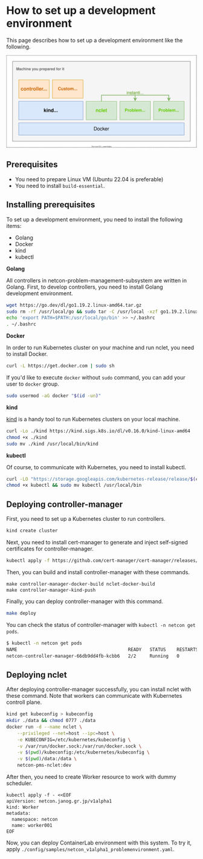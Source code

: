 # How to set up a development environment

This page describes how to set up a development environment like the following.

![./devenv.svg](./devenv.svg)

## Prerequisites

* You need to prepare Linux VM (Ubuntu 22.04 is preferable)
* You need to install `build-essential`. 

## Installing prerequisites

To set up a development environment, you need to install the following items:

* Golang
* Docker
* kind
* kubectl

**Golang**

All controllers in netcon-problem-management-subsystem are written in Golang. First, to develop controllers, you need to install Golang development environment.

```bash
wget https://go.dev/dl/go1.19.2.linux-amd64.tar.gz
sudo rm -rf /usr/local/go && sudo tar -C /usr/local -xzf go1.19.2.linux-amd64.tar.gz
echo 'export PATH=$PATH:/usr/local/go/bin' >> ~/.bashrc
. ~/.bashrc
```

**Docker**

In order to run Kubernetes cluster on your machine and run nclet, you need to install Docker.

```bash
curl -L https://get.docker.com | sudo sh
```

If you'd like to execute `docker` without `sudo` command, you can add your user to `docker` group.

```bash
sudo usermod -aG docker "$(id -un)"
```

**kind**

[kind](https://kind.sigs.k8s.io/) is a handy tool to run Kubernetes clusters on your local machine.

```bash
curl -Lo ./kind https://kind.sigs.k8s.io/dl/v0.16.0/kind-linux-amd64
chmod +x ./kind
sudo mv ./kind /usr/local/bin/kind
```

**kubectl**

Of course, to communicate with Kubernetes, you need to install kubectl.

```bash
curl -LO "https://storage.googleapis.com/kubernetes-release/release/$(curl -s https://storage.googleapis.com/kubernetes-release/release/stable.txt)/bin/linux/amd64/kubectl"
chmod +x kubectl && sudo mv kubectl /usr/local/bin
```

## Deploying controller-manager

First, you need to set up a Kubernetes cluster to run controllers.

```bash
kind create cluster
```

Next, you need to install cert-manager to generate and inject self-signed certificates for controller-manager.

```bash
kubectl apply -f https://github.com/cert-manager/cert-manager/releases/download/v1.9.1/cert-manager.yaml
```

Then, you can build and install controller-manager with these commands.

```
make controller-manager-docker-build nclet-docker-build
make controller-manager-kind-push
```

Finally, you can deploy controller-manager with this command.

```bash
make deploy
```

You can check the status of controller-manager with `kubectl -n netcon get pods`.

```bash
$ kubectl -n netcon get pods 
NAME                                         READY   STATUS    RESTARTS   AGE
netcon-controller-manager-66db9dd4fb-kcbb6   2/2     Running   0          14m
```

## Deploying nclet

After deploying controller-manager successfully, you can install nclet with these command. Note that workers can communicate with Kubernetes controll plane.

```bash
kind get kubeconfig > kubeconfig
mkdir ./data && chmod 0777 ./data
docker run -d --name nclet \
    --privileged --net=host --ipc=host \
    -e KUBECONFIG=/etc/kubernetes/kubeconfig \
    -v /var/run/docker.sock:/var/run/docker.sock \
    -v $(pwd)/kubeconfig:/etc/kubernetes/kubeconfig \
    -v $(pwd)/data:/data \
    netcon-pms-nclet:dev
```

After then, you need to create Worker resource to work with dummy scheduler.

```
kubectl apply -f - <<EOF
apiVersion: netcon.janog.gr.jp/v1alpha1
kind: Worker
metadata:
  namespace: netcon
  name: worker001
EOF
```

Now, you can deploy ContainerLab environment with this system. To try it, apply `./config/samples/netcon_v1alpha1_problemenvironment.yaml`.